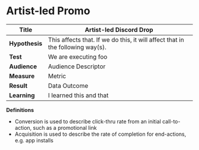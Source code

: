 # Artist-led Promo 

| Title | Artist-led Discord Drop |
|----------------|--------------|
| **Hypothesis**       | This affects that. If we do this, it will affect that in the following way(s).         |
| **Test**     | We are executing foo          |
| **Audience**           | Audience Descriptor             |
| **Measure**           | Metric              |
| **Result**           |      Data Outcome       |
| **Learning**           |  I  learned this and that            |


**Definitions** 
- Conversion is used to describe click-thru rate from an initial call-to-action, such as a promotional link
- Acquisition is used to describe the rate of completion for end-actions, e.g. app installs 
